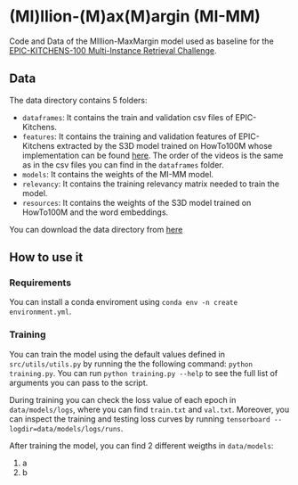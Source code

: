 # (MI)llion-(M)ax(M)argin (MI-MM)
Code and Data of the MIllion-MaxMargin model used as baseline for the [EPIC-KITCHENS-100 Multi-Instance Retrieval Challenge](https://competitions.codalab.org/competitions/26138#learn_the_details).

## Data
The data directory contains 5 folders:
* `dataframes`: It contains the train and validation csv files of EPIC-Kitchens.
* `features`: It contains the training and validation features of EPIC-Kitchens extracted by the S3D model trained on HowTo100M whose implementation can be found [here](https://github.com/antoine77340/S3D_HowTo100M). The order of the videos is the same as in the csv files you can find in the `dataframes` folder.
* `models`: It contains the weights of the MI-MM model.
* `relevancy`: It contains the training relevancy matrix needed to train the model.
* `resources`: It contains the weights of the S3D model trained on HowTo100M and the word embeddings.

You can download the data directory from [here](https://www.dropbox.com/sh/lp1zu27e9dbemfi/AADankJuhiOurXqYk3bXTGLRa?dl=0)

## How to use it

### Requirements
You can install a conda enviroment using `conda env -n create environment.yml`.

### Training
You can train the model using the default values defined in `src/utils/utils.py` by running the the following command: `python training.py`. You can run `python training.py --help` to see the full list of arguments you can pass to the script.

During training you can check the loss value of each epoch in `data/models/logs`, where you can find `train.txt` and `val.txt`. Moreover, you can inspect the training and testing loss curves by running `tensorboard --logdir=data/models/logs/runs`.

After training the model, you can find 2 different weigths in `data/models`:
1) a
2) b
